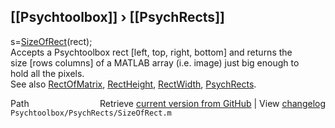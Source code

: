 ## [[Psychtoolbox]] &#8250; [[PsychRects]]

s=[SizeOfRect](SizeOfRect)(rect);  
Accepts a Psychtoolbox rect [left, top, right, bottom] and returns the  
size [rows columns] of a MATLAB array (i.e. image) just big enough to  
hold all the pixels.  
See also [RectOfMatrix](RectOfMatrix), [RectHeight](RectHeight), [RectWidth](RectWidth), [PsychRects](PsychRects).  




<div class="code_header" style="text-align:right;">
  <span style="float:left;">Path&nbsp;&nbsp;</span> <span class="counter">Retrieve <a href=
  "https://raw.github.com/Psychtoolbox-3/Psychtoolbox-3/beta/Psychtoolbox/PsychRects/SizeOfRect.m">current version from GitHub</a> | View <a href=
  "https://github.com/Psychtoolbox-3/Psychtoolbox-3/commits/beta/Psychtoolbox/PsychRects/SizeOfRect.m">changelog</a></span>
</div>
<div class="code">
  <code>Psychtoolbox/PsychRects/SizeOfRect.m</code>
</div>

